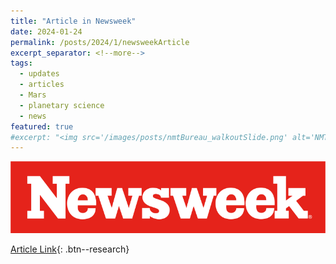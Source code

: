 ```yaml
---
title: "Article in Newsweek"
date: 2024-01-24
permalink: /posts/2024/1/newsweekArticle
excerpt_separator: <!--more-->
tags:
  - updates 
  - articles
  - Mars
  - planetary science
  - news
featured: true 
#excerpt: "<img src='/images/posts/nmtBureau_walkoutSlide.png' alt='NMT-talkBanner' width='500px'/>"
---
```


<img src='/images/posts/newsweek-logo.png' alt='newsweek-logo' width='650px'/>

[Article Link](https://www.newsweek.com/mystery-mars-burp-belch-methane-search-life-1863907){: .btn--research}

<!--more-->

